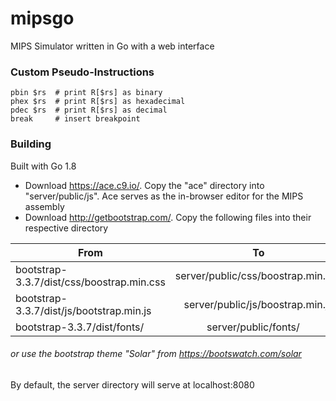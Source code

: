 # mipsgo
MIPS Simulator written in Go with a web interface

### Custom Pseudo-Instructions
```assembly
pbin $rs  # print R[$rs] as binary
phex $rs  # print R[$rs] as hexadecimal
pdec $rs  # print R[$rs] as decimal
break     # insert breakpoint
```

### Building
Built with Go 1.8
* Download https://ace.c9.io/. Copy the "ace" directory into "server/public/js".  Ace serves as the in-browser editor for the MIPS assembly
* Download http://getbootstrap.com/. Copy the following files into their respective directory

| From        | To           |
| ------------- |:-------------:|
| bootstrap-3.3.7/dist/css/boostrap.min.css      | server/public/css/boostrap.min.css |
| bootstrap-3.3.7/dist/js/bootstrap.min.js      | server/public/js/boostrap.min.js      |
| bootstrap-3.3.7/dist/fonts/ | server/public/fonts/      | |
###### or use the bootstrap theme "Solar" from https://bootswatch.com/solar

By default, the server directory will serve at localhost:8080
